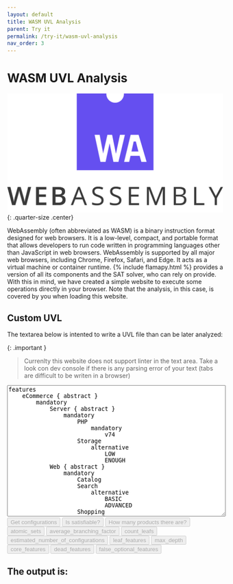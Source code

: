 ```yaml
---
layout: default
title: WASM UVL Analysis
parent: Try it
permalink: /try-it/wasm-uvl-analysis
nav_order: 3
---
```


# WASM UVL Analysis

![Web assembly](/assets/images/web_assembly.png){: .quarter-size .center}

WebAssembly (often abbreviated as WASM) is a binary instruction format designed for web browsers. It is a low-level, compact, and portable format that allows developers to run code written in programming languages other than JavaScript in web browsers. WebAssembly is supported by all major web browsers, including Chrome, Firefox, Safari, and Edge. It acts as a virtual machine or container runtime. {% include flamapy.html %} provides a version of all its components and the SAT solver, who can rely on provide. With this in mind, we have created a simple website to execute some operations directly in your browser. Note that the analysis, in this case, is covered by you when loading this website. 

## Custom UVL

The textarea below is intented to write a UVL file than can be later analyzed:

{: .important }
> Currenlty this website does not support linter in the text area. Take a look con dev console if there is any parsing error of your text (tabs are difficult to be writen in a browser)

<div>


<textarea id="uvlfile" style="width: 100%;" rows="20">
features
    eCommerce { abstract }
        mandatory
            Server { abstract }
                mandatory
                    PHP
                        mandatory
                            v74
                    Storage
                        alternative
                            LOW
                            ENOUGH
            Web { abstract }
                mandatory
                    Catalog
                    Search
                        alternative
                            BASIC
                            ADVANCED
                    Shopping 
                        mandatory
                            Cart
                            Payment
                                or
                                    PayPal
                                    CreditCard
                                    Mobile
                    Security
                        alternative
                            HIGH
                            STANDARD
                optional
                    Backup
                    Marketing
                        optional
                            SEO
                            Socials
                                or
                                    Twitter
                                    Facebook
                                    YouTube
constraints
    CreditCard => HIGH
    Mobile => HIGH
    LOW => !Backup</textarea>

<div>
	<button class="operation" onclick="flamapy('configurations')" disabled>Get configurations</button>
	<button class="operation" onclick="flamapy('satisfiable')" disabled>Is satisfiable?</button>
	<button class="operation" onclick="flamapy('configurations_number')" disabled>How many products there are?</button>
	<button class="operation" onclick="flamapy('atomic_sets')" disabled>atomic_sets</button>
	<button class="operation" onclick="flamapy('average_branching_factor')" disabled>average_branching_factor</button>
	<button class="operation" onclick="flamapy('count_leafs')" disabled>count_leafs</button>
	<button class="operation" onclick="flamapy('estimated_number_of_configurations')" disabled>estimated_number_of_configurations</button>
	<button class="operation" onclick="flamapy('leaf_features')" disabled>leaf_features</button>
	<button class="operation" onclick="flamapy('max_depth')" disabled>max_depth</button>
	<button class="operation" onclick="flamapy('core_features')" disabled>core_features</button>
	<button class="operation" onclick="flamapy('dead_features')" disabled>dead_features</button>
	<button class="operation" onclick="flamapy('false_optional_features')" disabled>false_optional_features</button>
</div>

<div>
	<h2>The output is:</h2>
	<div id="loading" style="display:none;"><img src="loading.gif" width="100px" /> Loading, more details in the javascript console </div> 
	<div id="result"><div id="loading" style="display:none;"></div></div>
</div>

</div>

<script type="text/javascript" src="https://cdn.jsdelivr.net/pyodide/v0.23.4/full/pyodide.js"></script>
<script src="wasm_uvl.js" defer></script>
<script>
    document.addEventListener('DOMContentLoaded', (event) => {
        preparare_WASM()
        
    });
</script>
